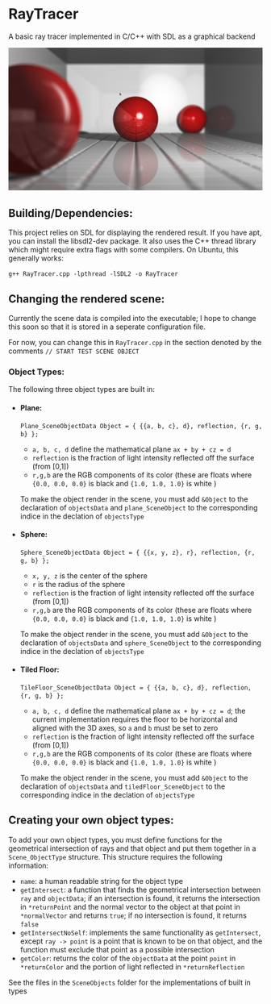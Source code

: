 # RayTracer

A basic ray tracer implemented in C/C++ with SDL as a graphical backend

![alt text](ExampleOutputs/example1.png "Example Output Image")

## Building/Dependencies:

This project relies on SDL for displaying the rendered result.  If you have apt, you can install the libsdl2-dev package. It also uses the C++ thread library which might require extra flags with some compilers.  On Ubuntu, this generally works:

```
g++ RayTracer.cpp -lpthread -lSDL2 -o RayTracer
```

## Changing the rendered scene:

Currently the scene data is compiled into the executable; I hope to change this soon so that it is stored in a seperate configuration file.

For now, you can change this in `RayTracer.cpp` in the section denoted by the comments `// START TEST SCENE OBJECT`

### Object Types:

The following three object types are built in:

- #### Plane:
    ```
    Plane_SceneObjectData Object = { {{a, b, c}, d}, reflection, {r, g, b} };
    ```
    - `a, b, c, d` define the mathematical plane `ax + by + cz = d`
    - `reflection` is the fraction of light intensity reflected off the surface (from [0,1])
    - `r,g,b` are the RGB components of its color (these are floats where `{0.0, 0.0, 0.0}` is black and `{1.0, 1.0, 1.0}` is white )

    To make the object render in the scene, you must add `&Object` to the declaration of `objectsData` and `plane_SceneObject` to the corresponding indice in the declation of `objectsType`

- #### Sphere:
    ```
    Sphere_SceneObjectData Object = { {{x, y, z}, r}, reflection, {r, g, b} };
    ```
    - `x, y, z` is the center of the sphere
    - `r` is the radius of the sphere
    - `reflection` is the fraction of light intensity reflected off the surface (from [0,1])
    - `r,g,b` are the RGB components of its color (these are floats where `{0.0, 0.0, 0.0}` is black and `{1.0, 1.0, 1.0}` is white )

    To make the object render in the scene, you must add `&Object` to the declaration of `objectsData` and `sphere_SceneObject` to the corresponding indice in the declation of `objectsType`

- #### Tiled Floor:
    ```
    TileFloor_SceneObjectData Object = { {{a, b, c}, d}, reflection, {r, g, b} };
    ```
    - `a, b, c, d` define the mathematical plane `ax + by + cz = d`; the current implementation requires the floor to be horizontal and aligned with the 3D axes, so `a` and `b` must be set to zero
    - `reflection` is the fraction of light intensity reflected off the surface (from [0,1])
    - `r,g,b` are the RGB components of its color (these are floats where `{0.0, 0.0, 0.0}` is black and `{1.0, 1.0, 1.0}` is white )

    To make the object render in the scene, you must add `&Object` to the declaration of `objectsData` and `tiledFloor_SceneObject` to the corresponding indice in the declation of `objectsType`

## Creating your own object types:

To add your own object types, you must define functions for the geometrical intersection of rays and that object and put them together in a `Scene_ObjectType` structure. This structure requires the following information:

- `name`: a human readable string for the object type
- `getIntersect`: a function that finds the geometrical intersection between `ray` and `objectData`; if an intersection is found, it returns the intersection in `*returnPoint` and the normal vector to the object at that point in `*normalVector` and returns `true`; if no intersection is found, it returns `false`
- `getIntersectNoSelf`: implements the same functionality as `getIntersect`, except `ray -> point` is a point that is known to be on that object, and the function must exclude that point as a possible intersection
- `getColor`: returns the color of the `objectData` at the point `point` in `*returnColor` and the portion of light reflected in `*returnReflection`

See the files in the `SceneObjects` folder for the implementations of built in types